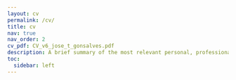 ```yaml
---
layout: cv
permalink: /cv/
title: cv
nav: true
nav_order: 2
cv_pdf: CV_v6_jose_t_gonsalves.pdf
description: A brief summary of the most relevant personal, professional, and academic skills and experiences that I have acquired 
toc:
  sidebar: left
---
```

